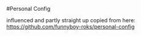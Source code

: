 #Personal Config

influenced and partly straight up copied from here: https://github.com/funnyboy-roks/personal-config